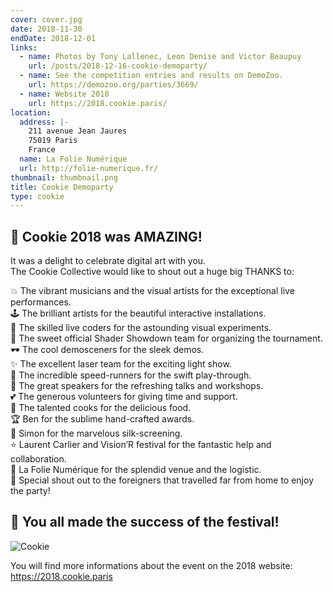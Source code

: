 ```yaml
---
cover: cover.jpg
date: 2018-11-30
endDate: 2018-12-01
links:
  - name: Photos by Tony Lallenec, Leon Denise and Victor Beaupuy
    url: /posts/2018-12-16-cookie-demoparty/
  - name: See the competition entries and results on DemoZoo.
    url: https://demozoo.org/parties/3669/
  - name: Website 2018
    url: https://2018.cookie.paris/
location:
  address: |-
    211 avenue Jean Jaures
    75019 Paris
    France
  name: La Folie Numérique
  url: http://folie-numerique.fr/
thumbnail: thumbnail.png
title: Cookie Demoparty
type: cookie
---
```


## 🍪 Cookie 2018 was AMAZING!

It was a delight to celebrate digital art with you.  
The Cookie Collective would like to shout out a huge big THANKS to:

💥 The vibrant musicians and the visual artists for the exceptional live performances.  
🕹 The brilliant artists for the beautiful interactive installations.  
💎 The skilled live coders for the astounding visual experiments.  
🏁 The sweet official Shader Showdown team for organizing the tournament.  
🕶 The cool demosceners for the sleek demos.  
✨️️ The excellent laser team for the exciting light show.  
💨 The incredible speed-runners for the swift play-through.  
🎤 The great speakers for the refreshing talks and workshops.  
💕 The generous volunteers for giving time and support.  
🍩 The talented cooks for the delicious food.  
🏆 Ben for the sublime hand-crafted awards.  
👕 Simon for the marvelous silk-screening.  
⭐️ Laurent Carlier and Vision’R festival for the fantastic help and collaboration.  
📡 La Folie Numérique for the splendid venue and the logistic.  
🎺 Special shout out to the foreigners that travelled far from home to enjoy the party!

## 🍾 You all made the success of the festival!

![Cookie](heart.jpg)

You will find more informations about the event on the 2018 website:  
https://2018.cookie.paris
